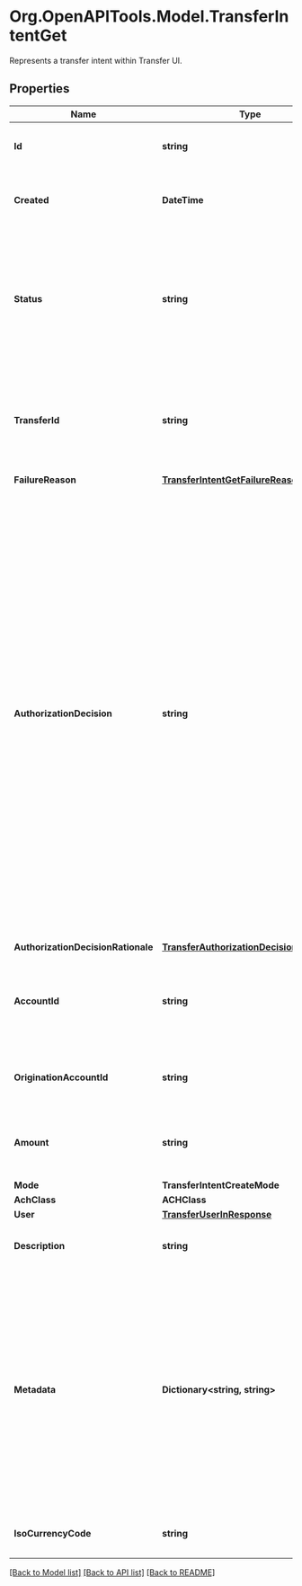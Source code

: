 # Org.OpenAPITools.Model.TransferIntentGet
Represents a transfer intent within Transfer UI.

## Properties

Name | Type | Description | Notes
------------ | ------------- | ------------- | -------------
**Id** | **string** | Plaid&#39;s unique identifier for a transfer intent object. | 
**Created** | **DateTime** | The datetime the transfer was created. This will be of the form &#x60;2006-01-02T15:04:05Z&#x60;. | 
**Status** | **string** | The status of the transfer intent.  - &#x60;PENDING&#x60; – The transfer intent is pending. - &#x60;SUCCEEDED&#x60; – The transfer intent was successfully created. - &#x60;FAILED&#x60; – The transfer intent was unable to be created. | 
**TransferId** | **string** | Plaid&#39;s unique identifier for the transfer created through the UI. Returned only if the transfer was successfully created. Null value otherwise. | 
**FailureReason** | [**TransferIntentGetFailureReason**](TransferIntentGetFailureReason.md) |  | 
**AuthorizationDecision** | **string** |  A decision regarding the proposed transfer.  &#x60;APPROVED&#x60; – The proposed transfer has received the end user&#39;s consent and has been approved for processing. Plaid has also reviewed the proposed transfer and has approved it for processing.   &#x60;PERMITTED&#x60; – Plaid was unable to fetch the information required to approve or decline the proposed transfer. You may proceed with the transfer, but further review is recommended. Plaid is awaiting further instructions from the client.  &#x60;DECLINED&#x60; – Plaid reviewed the proposed transfer and declined processing. Refer to the &#x60;code&#x60; field in the &#x60;decision_rationale&#x60; object for details. Null value otherwise. | 
**AuthorizationDecisionRationale** | [**TransferAuthorizationDecisionRationale**](TransferAuthorizationDecisionRationale.md) |  | 
**AccountId** | **string** | The Plaid &#x60;account_id&#x60; for the account that will be debited or credited. Returned only if &#x60;account_id&#x60; was set on intent creation. | [optional] 
**OriginationAccountId** | **string** | Plaid’s unique identifier for the origination account used for the transfer. | 
**Amount** | **string** | The amount of the transfer (decimal string with two digits of precision e.g. \&quot;10.00\&quot;). | 
**Mode** | **TransferIntentCreateMode** |  | 
**AchClass** | **ACHClass** |  | 
**User** | [**TransferUserInResponse**](TransferUserInResponse.md) |  | 
**Description** | **string** | A description for the underlying transfer. Maximum of 8 characters. | 
**Metadata** | **Dictionary&lt;string, string&gt;** | The Metadata object is a mapping of client-provided string fields to any string value. The following limitations apply: - The JSON values must be Strings (no nested JSON objects allowed) - Only ASCII characters may be used - Maximum of 50 key/value pairs - Maximum key length of 40 characters - Maximum value length of 500 characters  | [optional] 
**IsoCurrencyCode** | **string** | The currency of the transfer amount, e.g. \&quot;USD\&quot; | 

[[Back to Model list]](../README.md#documentation-for-models) [[Back to API list]](../README.md#documentation-for-api-endpoints) [[Back to README]](../README.md)

